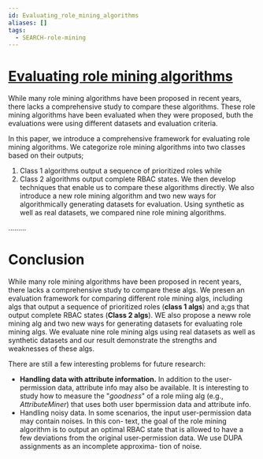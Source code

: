 ```yaml
---
id: Evaluating_role_mining_algorithms
aliases: []
tags:
  - SEARCH-role-mining
---
```



# [Evaluating role mining algorithms](https://dl.acm.org/doi/abs/10.1145/1542207.1542224?casa_token=EG6dKu95ejEAAAAA:qSXywC5mASXYREZkQ2pnLjPcqFtjGWZZwuLrUNKuA4reTfgcwZn8jo9zYm1UimJ2kC6xYS3frravnA)
While many role mining algorithms have been proposed in recent years, there lacks a comprehensive study to compare these algorithms. These role mining algorithms have been evaluated when they were proposed, buth the evaluations were using different datasets and evaluation criteria.

In this paper, we introduce a comprehensive framework for evaluating role mining algorithms. We categorize role mining algorithms into two classes based on their outputs;
1. Class 1 algorithms output a sequence of prioritized roles while
2. Class 2 algorithms output complete RBAC states. We then develop techniques that enable us to compare these algorithms directly. We also introduce a new role mining algorithm and two new ways for algorithmically generating datasets for evaluation. Using synthetic as well as real datasets, we compared nine role mining algorithms.

.........

# Conclusion
While many role mining algorithms have been proposed in recent years, there lacks a comprehensive study to compare these algs.
We presen an evaluation framework for comparing different role mining algs, including algs that output a sequence of prioritized roles (**class 1 algs**) and a;gs that output complete RBAC states (**Class 2 algs**).
WE also propose a neww role mining alg and two new ways for generating datasets for evaluating role mining algs. We evaluate nine role mining algs using real datasets as well as synthetic datasets and our result demonstrate the strengths and weaknesses of these algs. 

There are still a few interesting problems for future research:
- **Handling data with attribute information.** In addition to the user-permission data, attribute info may also be available. It is interesting to study how to measure the "_goodness_" of a role miing alg (e.g., _AttributeMiner_) that uses both user bpermission data and attribute info.
- Handling noisy data. In some scenarios, the input
user-permission data may contain noises. In this con-
text, the goal of the role mining algorithm is to output
an optimal RBAC state that is allowed to have a few
deviations from the original user-permission data. We
use DUPA assignments as an incomplete approxima-
tion of noise.

